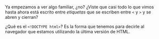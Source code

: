 Ya empezamos a ver algo familiar, ¿no? ¿Viste que casi todo lo que vimos hasta ahora está escrito entre _etiquetas_ que se escriben entre `<` y `>` y se abren y cierran?

¿Qué es el `<!DOCTYPE html>`?
Es la forma que tenemos para decirle al navegador que estamos utilizando la última versión de HTML.

